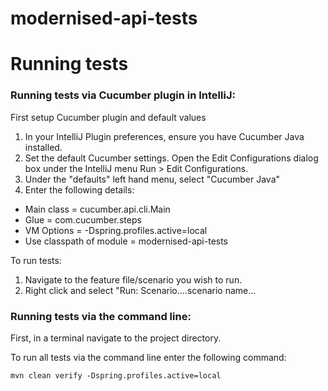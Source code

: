 
# modernised-api-tests


# Running tests

### Running tests via Cucumber plugin in IntelliJ:

First setup Cucumber plugin and default values

1. In your IntelliJ Plugin preferences, ensure you have Cucumber Java installed.
2. Set the default Cucumber settings. Open the Edit Configurations dialog box
under the IntelliJ menu Run > Edit Configurations.
3. Under the "defaults" left hand menu, select "Cucumber Java"
4. Enter the following details:   

* Main class = cucumber.api.cli.Main
* Glue = com.cucumber.steps
* VM Options = -Dspring.profiles.active=local
* Use classpath of module = modernised-api-tests

To run tests:  

1. Navigate to the feature file/scenario you wish to run.
2. Right click and select "Run: Scenario....scenario name...

### Running tests via the command line:

First, in  a terminal navigate to the project directory.

To run all tests via the command line enter the following command:

`mvn clean verify -Dspring.profiles.active=local`




    